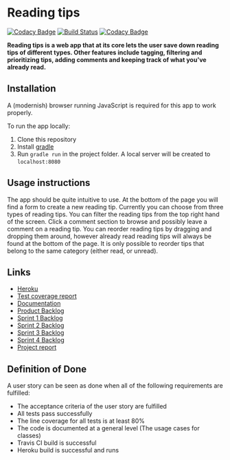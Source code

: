 # Reading tips

[![Codacy Badge](https://api.codacy.com/project/badge/Grade/47e9c44c64954e628fa54e620912e9eb)](https://www.codacy.com/app/Koppari/ohtu-lukuvinkit?utm_source=github.com&amp;utm_medium=referral&amp;utm_content=luupanu/ohtu-lukuvinkit&amp;utm_campaign=Badge_Grade)
[![Build Status](https://travis-ci.org/luupanu/ohtu-lukuvinkit.svg?branch=master)](https://travis-ci.org/luupanu/ohtu-lukuvinkit)
[![Codacy Badge](https://api.codacy.com/project/badge/Coverage/47e9c44c64954e628fa54e620912e9eb)](https://www.codacy.com/app/Koppari/ohtu-lukuvinkit?utm_source=github.com&amp;utm_medium=referral&amp;utm_content=luupanu/ohtu-lukuvinkit&amp;utm_campaign=Badge_Grade)

**Reading tips is a web app that at its core lets the user save down reading tips of different types. Other features include tagging, filtering and prioritizing tips, adding comments and keeping track of what you've already read.**

## Installation

A (modernish) browser running JavaScript is required for this app to work properly.

To run the app locally:

1. Clone this repository
2. Install [gradle](https://gradle.org/)
3. Run `gradle run` in the project folder. A local server will be created to `localhost:8080`

## Usage instructions
The app should be quite intuitive to use. At the bottom of the page you will find a form to create a new reading tip. Currently you can choose from three types of reading tips. You can filter the reading tips from the top right hand of the screen. Click a comment section to browse and possibly leave a comment on a reading tip. You can reorder reading tips by dragging and dropping them around, however already read reading tips will always be found at the bottom of the page. It is only possible to reorder tips that belong to the same category (either read, or unread).

## Links

* [Heroku](https://lukuvinkit.herokuapp.com/)
* [Test coverage report](https://app.codacy.com/app/Koppari/ohtu-lukuvinkit/files)
* [Documentation](https://docs.google.com/document/d/1O4CmI0dEY2C_Ug7-gUTDmSD48oMHeIVG8lrNBHUmthI)
* [Product Backlog](https://docs.google.com/spreadsheets/d/10v1C_SqCL5R2vVQS019tSk6TDwTYgx2USbZ7cdNQoRU)
* [Sprint 1 Backlog](https://docs.google.com/spreadsheets/d/10v1C_SqCL5R2vVQS019tSk6TDwTYgx2USbZ7cdNQoRU/edit#gid=0)
* [Sprint 2 Backlog](https://docs.google.com/spreadsheets/d/10v1C_SqCL5R2vVQS019tSk6TDwTYgx2USbZ7cdNQoRU/edit#gid=1294251749)
* [Sprint 3 Backlog](https://docs.google.com/spreadsheets/d/10v1C_SqCL5R2vVQS019tSk6TDwTYgx2USbZ7cdNQoRU/edit#gid=774886918)
* [Sprint 4 Backlog](https://docs.google.com/spreadsheets/d/10v1C_SqCL5R2vVQS019tSk6TDwTYgx2USbZ7cdNQoRU/edit#gid=893567725)
* [Project report](https://docs.google.com/document/d/1R37DjycL4cZtxiy4vopNPnmZpccZQRmjbc3LnRv8R70/)

## Definition of Done

A user story can be seen as done when all of the following requirements are fulfilled:

* The acceptance criteria of the user story are fulfilled
* All tests pass successfully
* The line coverage for all tests is at least 80%
* The code is documented at a general level (The usage cases for classes)
* Travis CI build is successful
* Heroku build is successful and runs
